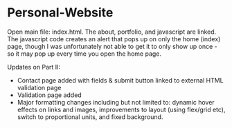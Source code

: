 # Personal-Website

Open main file: index.html. The about, portfolio, and javascript are linked. The javascript code creates an alert that pops up on only the home (index) page, though I was unfortunately not able to get it to only show up once - so it may pop up every time you open the home page. 

Updates on Part II: 
- Contact page added with fields & submit button linked to external HTML validation page
- Validation page added
- Major formatting changes including but not limited to: dynamic hover effects on links and images, improvements to layout (using flex/grid etc), switch to proportional units, and fixed background. 